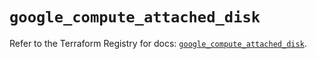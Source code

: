 # `google_compute_attached_disk`

Refer to the Terraform Registry for docs: [`google_compute_attached_disk`](https://registry.terraform.io/providers/hashicorp/google/5.14.0/docs/resources/compute_attached_disk).
